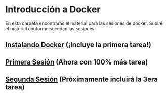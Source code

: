# Introducción a Docker

En esta carpeta encontrarás el material para las sesiones de docker. Subiré el material conforme sucedan las sesiones

## [Instalando Docker](instalando_docker.md) (¡Incluye la primera tarea!)

## [Primera Sesión](sesion1.md) (Ahora con 100% más tarea)

## [Segunda Sesión](sesion2.md) (Próximamente incluirá la 3era tarea)


